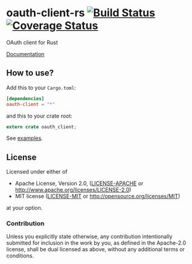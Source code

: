 # oauth-client-rs [![Build Status](https://travis-ci.org/gifnksm/oauth-client-rs.svg)](https://travis-ci.org/gifnksm/oauth-client-rs) [![Coverage Status](https://coveralls.io/repos/gifnksm/oauth-client-rs/badge.svg?branch=master&service=github)](https://coveralls.io/github/gifnksm/oauth-client-rs?branch=master)

OAuth client for Rust

[Documentation](https://gifnksm.github.io/oauth-client-rs)

## How to use?

Add this to your `Cargo.toml`:

```toml
[dependencies]
oauth-client = "*"
```

and this to your crate root:

```rust
extern crate oauth_client;
```

See [examples](./examples).

## License

Licensed under either of

 * Apache License, Version 2.0, ([LICENSE-APACHE](LICENSE-APACHE) or http://www.apache.org/licenses/LICENSE-2.0)
 * MIT license ([LICENSE-MIT](LICENSE-MIT) or http://opensource.org/licenses/MIT)

at your option.

### Contribution

Unless you explicitly state otherwise, any contribution intentionally
submitted for inclusion in the work by you, as defined in the Apache-2.0
license, shall be dual licensed as above, without any additional terms or
conditions.
